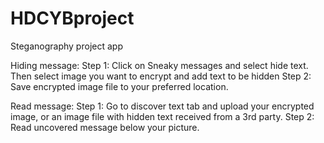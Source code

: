 # HDCYBproject
 Steganography project app

Hiding message: Step 1: Click on Sneaky messages and select hide text. Then select image you want to encrypt and add text to be hidden
Step 2: Save encrypted image file to your preferred location.

Read message: Step 1: Go to discover text tab and upload your encrypted image, or an image file with hidden text received from a 3rd party.
Step 2: Read uncovered message below your picture.
